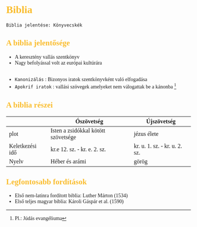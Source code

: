 <span style="font-family:'cascadia code'">

# <span style="color:#fabd2f">Biblia
```
Biblia jelentése: Könyvecskék
```
## <span style="color:#fabd2f">A biblia jelentősége
- A keresztény vallás szentkönyv
- Nagy befolyással volt az európai kultúrára
##
- `Kanonizálás` : Bizonyos iratok szentkönyvként való elfogadása
- `Apokrif iratok` : vallási szövegek amelyeket nem válogattak be a kánonba [^1]

[^1]: Pl.: Júdás evangéliuma

## <span style="color:#fabd2f">A biblia részei
||Ószövetség|Újszövetség|
|-----|-----|-----|
|plot|Isten a zsidókkal kötött szövetsége|jézus élete|
|Keletkezési idő|kr.e 12. sz. - kr. e. 2. sz.|kr. u. 1. sz. - kr. u. 2. sz.|
|Nyelv|Héber és arámi|görög|

## <span style="color:#fabd2f">Legfontosabb fordítások
- Első nem-latinra fordított biblia: Luther Márton (1534)
- Első teljes magyar biblia: Károli Gáspár et al. (1590)